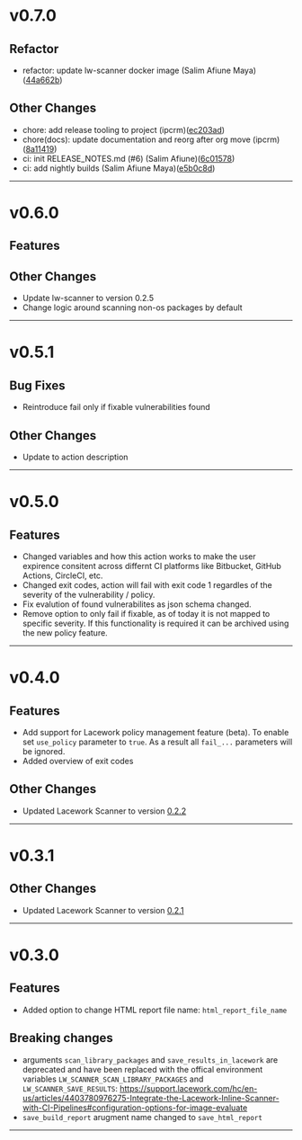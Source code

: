 # v0.7.0

## Refactor
* refactor: update lw-scanner docker image (Salim Afiune Maya)([44a662b](https://github.com/lacework/lw-scanner-action/commit/44a662bcc4af2069129ec00ea3a2f0852b666002))
## Other Changes
* chore: add release tooling to project (ipcrm)([ec203ad](https://github.com/lacework/lw-scanner-action/commit/ec203adfa2ec16b4768832ba6b3579b39b2721af))
* chore(docs): update documentation and reorg after org move (ipcrm)([8a11419](https://github.com/lacework/lw-scanner-action/commit/8a114198c7278d6f4f999ecdb4d0dd559c9e194c))
* ci: init RELEASE_NOTES.md (#6) (Salim Afiune)([6c01578](https://github.com/lacework/lw-scanner-action/commit/6c0157810ac82ab8a73890e7db96d645aa1169b2))
* ci: add nightly builds (Salim Afiune Maya)([e5b0c8d](https://github.com/lacework/lw-scanner-action/commit/e5b0c8d1f9ac0b5418ac23b53e49999bf6ff96f1))
---
# v0.6.0
## Features
## Other Changes
* Update lw-scanner to version 0.2.5
* Change logic around scanning non-os packages by default
---

# v0.5.1
## Bug Fixes
* Reintroduce fail only if fixable vulnerabilities found
## Other Changes
* Update to action description
---

# v0.5.0
## Features
* Changed variables and how this action works to make the user expirence consitent across differnt CI platforms like Bitbucket, GitHub Actions, CircleCI, etc.
* Changed exit codes, action will fail with exit code 1 regardles of the severity of the vulnerability / policy.
* Fix evalution of found vulnerabilites as json schema changed.
* Remove option to only fail if fixable, as of today it is not mapped to specific severity. If this functionality is required it can be archived using the new policy feature.
---

# v0.4.0
## Features
* Add support for Lacework policy management feature (beta). To enable set `use_policy` parameter to `true`. As a result all `fail_...` parameters will be ignored.
* Added overview of exit codes
## Other Changes
* Updated Lacework Scanner to version [0.2.2](https://github.com/lacework/lacework-vulnerability-scanner/releases/tag/v0.2.2)
---

# v0.3.1
## Other Changes
* Updated Lacework Scanner to version [0.2.1](https://github.com/lacework/lacework-vulnerability-scanner/releases/tag/v0.2.1)
---

# v0.3.0
## Features
* Added option to change HTML report file name: `html_report_file_name`
## Breaking changes
* arguments `scan_library_packages` and `save_results_in_lacework` are deprecated and have been replaced with the offical environment variables  `LW_SCANNER_SCAN_LIBRARY_PACKAGES` and `LW_SCANNER_SAVE_RESULTS`: <https://support.lacework.com/hc/en-us/articles/4403780976275-Integrate-the-Lacework-Inline-Scanner-with-CI-Pipelines#configuration-options-for-image-evaluate>
* `save_build_report` arugment name changed to `save_html_report`
---
